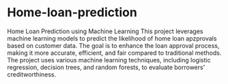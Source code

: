 # Home-loan-prediction
Home Loan Prediction using Machine Learning
This project leverages machine learning models to predict the likelihood of home loan apzprovals based on customer data. The goal is to enhance the loan approval process, making it more accurate, efficient, and fair compared to traditional methods. The project uses various machine learning techniques, including logistic regression, decision trees, and random forests, to evaluate borrowers' creditworthiness.






